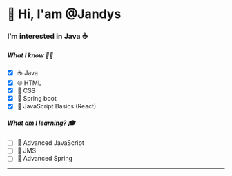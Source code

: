 # 👋 Hi, I'am @Jandys
### I’m interested in Java ☕ 
##### What I know 🤷‍♂️
- [x] ☕ Java
- [x] 🌐 HTML
- [x] 🎨 CSS
- [x] 🌱 Spring boot
- [x] 📑 JavaScript Basics (React)

##### What am I learning? 🎓
- [ ] 📑 Advanced JavaScript
- [ ] 📧 JMS
- [ ] 🌱 Advanced Spring

---


<!---
Jandys/Jandys is a ✨ special ✨ repository because its `README.md` (this file) appears on your GitHub profile.
You can click the Preview link to take a look at your changes.
--->
